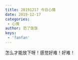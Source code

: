 ```yaml
---
title: 20191217 今日心情
date: 2019-12-17
categories:
 - 心情
author: 范了饭饭
keys:
 - 'fanfan'
---
```


怎么才能放下呀！感觉好难！好难！